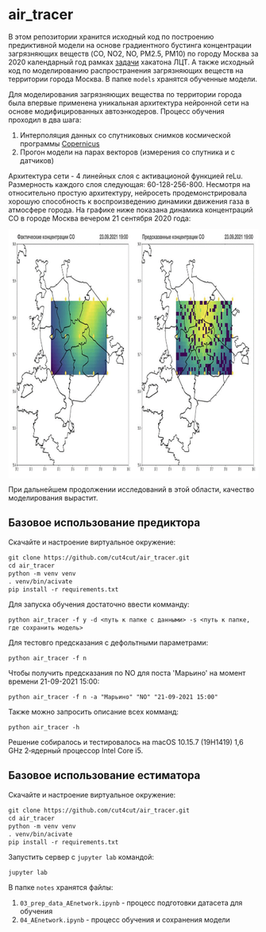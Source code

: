 # air_tracer

В этом репозитории хранится исходный код по построению предиктивной модели на основе градиентного бустинга концентрации загрязняющих веществ (CO, NO2, NO, PM2.5, PM10) по городу Москва за 2020 календарный год рамках [задачи](https://leaders2021.innoagency.ru/04/) хакатона ЛЦТ. А также исходный код по моделированию распространения загрязняющих веществ на территории города Москва. В папке `models` хранятся обученные модели.

Для моделирования загрязняющих вещества по территории города была впервые применена уникальная архитектура нейронной сети на основе модифицированных автоэнкодеров. Процесс обучения проходил в два шага:

1. Интерполяция данных со спутниковых снимков космической программы [Copernicus](https://ads.atmosphere.copernicus.eu/#!/home)
2. Прогон модели на парах векторов (измерения со спутника и с датчиков)

Архитектура сети - 4 линейных слоя с активационой функцией reLu. Размерность каждого слоя следующая: 60-128-256-800. Несмотря на относительно простую архитектуру, нейросеть продемонстрировала хорошую способность к воспроизведению динамики движения газа в атмосфере города. На графике ниже показана динамика концентраций СО в городе Москва вечером 21 сентября 2020 года:

<p align="center">
<img align="middle" src="./report/gifs/pollution_simulation_neuronet.gif" alt="Simulation Demo" width="800" height="500" />
</p>

При дальнейшем продолжении исследований в этой области, качество моделирования вырастит. 

## Базовое использование предиктора

Скачайте и настроение виртуальное окружение: 

```terminal
git clone https://github.com/cut4cut/air_tracer.git
cd air_tracer
python -m venv venv
. venv/bin/acivate
pip install -r requirements.txt
```

Для запуска обучения достаточно ввести комманду:

```terminal
python air_tracer -f y -d <путь к папке с данными> -s <путь к папке, где сохранить модель>
```

Для тестовго предсказания c дефольтными параметрами:

```terminal
python air_tracer -f n
```

Чтобы получить предсказания по NO для поста 'Марьино' на момент времени 21-09-2021 15:00:

```terminal
python air_tracer -f n -a "Марьино" "NO" "21-09-2021 15:00"
```

Также можно запросить описание всех комманд:

```terminal
python air_tracer -h
```
Решение собиралось и тестировалось на macOS 10.15.7 (19H1419) 1,6 GHz 2‑ядерный процессор Intel Core i5.

## Базовое использование естиматора

Скачайте и настроение виртуальное окружение: 

```terminal
git clone https://github.com/cut4cut/air_tracer.git
cd air_tracer
python -m venv venv
. venv/bin/acivate
pip install -r requirements.txt
```

Запустить сервер с `jupyter lab` командой:

```terminal
jupyter lab
```

В папке `notes` хранятся файлы:

1. `03_prep_data_AEnetwork.ipynb` - процесс подготовки датасета для обучения
2. `04_AEnetwork.ipynb` - процесс обучения и сохранения модели
